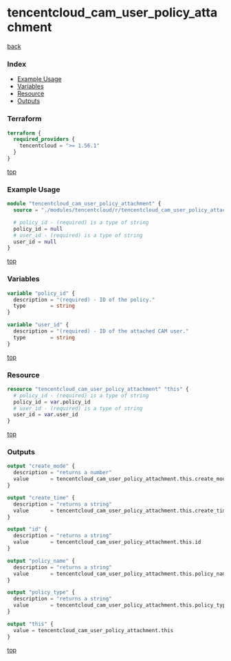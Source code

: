 # tencentcloud_cam_user_policy_attachment

[back](../tencentcloud.md)

### Index

- [Example Usage](#example-usage)
- [Variables](#variables)
- [Resource](#resource)
- [Outputs](#outputs)

### Terraform

```terraform
terraform {
  required_providers {
    tencentcloud = ">= 1.56.1"
  }
}
```

[top](#index)

### Example Usage

```terraform
module "tencentcloud_cam_user_policy_attachment" {
  source = "./modules/tencentcloud/r/tencentcloud_cam_user_policy_attachment"

  # policy_id - (required) is a type of string
  policy_id = null
  # user_id - (required) is a type of string
  user_id = null
}
```

[top](#index)

### Variables

```terraform
variable "policy_id" {
  description = "(required) - ID of the policy."
  type        = string
}

variable "user_id" {
  description = "(required) - ID of the attached CAM user."
  type        = string
}
```

[top](#index)

### Resource

```terraform
resource "tencentcloud_cam_user_policy_attachment" "this" {
  # policy_id - (required) is a type of string
  policy_id = var.policy_id
  # user_id - (required) is a type of string
  user_id = var.user_id
}
```

[top](#index)

### Outputs

```terraform
output "create_mode" {
  description = "returns a number"
  value       = tencentcloud_cam_user_policy_attachment.this.create_mode
}

output "create_time" {
  description = "returns a string"
  value       = tencentcloud_cam_user_policy_attachment.this.create_time
}

output "id" {
  description = "returns a string"
  value       = tencentcloud_cam_user_policy_attachment.this.id
}

output "policy_name" {
  description = "returns a string"
  value       = tencentcloud_cam_user_policy_attachment.this.policy_name
}

output "policy_type" {
  description = "returns a string"
  value       = tencentcloud_cam_user_policy_attachment.this.policy_type
}

output "this" {
  value = tencentcloud_cam_user_policy_attachment.this
}
```

[top](#index)